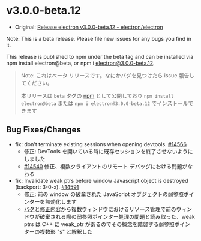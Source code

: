 # v3.0.0-beta.12

* Original: [Release electron v3.0.0-beta.12 - electron/electron](https://github.com/electron/electron/releases/tag/v3.0.0-beta.12)

Note: This is a beta release. Please file new issues for any bugs you find in it.

This release is published to npm under the beta tag and can be installed via npm install electron@beta, or npm i electron@3.0.0-beta.12.

> Note: これはベータ リリースです。なにかバグを見つけたら issue 報告してください。
>
> 本リリースは `beta` タグの [npm](https://www.npmjs.com/package/electron) として公開しており `npm install electron@beta` または `npm i electron@3.0.0-beta.12` でインストールできます

## Bug Fixes/Changes

* fix: don't terminate existing sessions when opening devtools. [#14566](https://github.com/electron/electron/pull/14566)
  * 修正: DevTools を開いている時に既存セッションを終了させないようにしました
  * [#14540](https://github.com/electron/electron/issues/14540) 修正、複数クライアントのリモート デバッグにおける問題がなおる
* fix: Invalidate weak ptrs before window Javascript object is destroyed (backport: 3-0-x). [#14591](https://github.com/electron/electron/pull/14591)
  * 修正: 前の window の破棄された JavaScript オブジェクトの弱参照ポインターを無効化します
  * [バグ](https://github.com/electron/electron/issues/14513)と[修正内容](https://github.com/electron/electron/pull/14591/files)から複数ウィンドウにおけるリソース管理で前のウィンドウが破棄される際の弱参照ポインター処理の問題と読み取った、weak ptrs は C++ に weak_ptr があるのでその概念を踏襲する弱参照ポインターの複数形 "s" と解釈した

